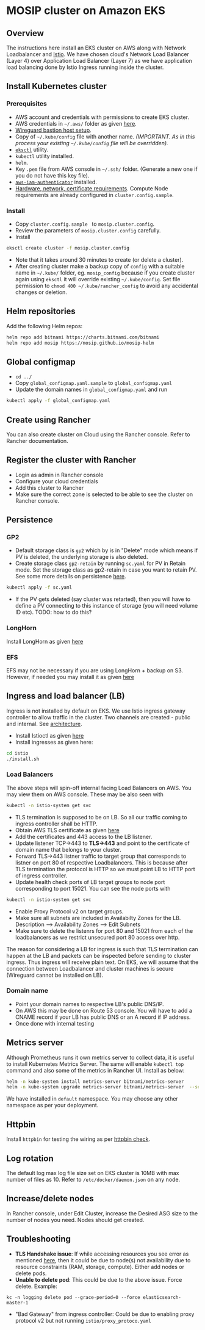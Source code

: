 # MOSIP cluster on Amazon EKS

## Overview
The instructions here install an EKS cluster on AWS along with Network Loadbalancer and [Istio](https://istio.io/).  We have chosen cloud's Network Load Balancer (Layer 4) over Application Load Balancer (Layer 7) as we have application load balancing done by Istio Ingress running inside the cluster.

## Install Kubernetes cluster
### Prerequisites
* AWS account and credentials with permissions to create EKS cluster.
* AWS credentials in `~/.aws/` folder as given [here](https://docs.aws.amazon.com/cli/latest/userguide/cli-configure-files.html).
* [Wireguard bastion host setup](../docs/wireguard-bastion.md).
* Copy of `~/.kube/config` file with another name. _(IMPORTANT. As in this process your existing `~/.kube/config` file will be overridden)._
* [`eksctl`](https://docs.aws.amazon.com/eks/latest/userguide/eksctl.html) utility.
* `kubectl` utility installed.
* `helm`.
* Key `.pem` file from AWS console in `~/.ssh/` folder. (Generate a new one if you do not have this key file).
* [`aws-iam-authenticator`](https://docs.aws.amazon.com/eks/latest/userguide/install-aws-iam-authenticator.html) installed.
* [Hardware, network, certificate requirements](./requirements.md). Compute Node requirements are already configured in `cluster.config.sample`.

### Install
* Copy `cluster.config.sample ` to `mosip.cluster.config`.  
* Review the parameters of `mosip.cluster.config` carefully.
* Install
```sh
eksctl create cluster -f mosip.cluster.config
```
* Note that it takes around 30 minutes to create (or delete a cluster).
* After creating cluster make a backup copy of `config` with a suitable name in `~/.kube/` folder, eg. `mosip_config` because if you create cluster again using `eksctl` it will override existing `~/.kube/config`. Set file permission to `chmod 400 ~/.kube/rancher_config` to avoid any accidental changes or deletion.

## Helm repositories
Add the following Helm repos:
```sh
helm repo add bitnami https://charts.bitnami.com/bitnami
helm repo add mosip https://mosip.github.io/mosip-helm
```

## Global configmap
* `cd ../`
* Copy `global_configmap.yaml.sample` to `global_configmap.yaml`  
* Update the domain names in `global_configmap.yaml` and run
```sh
kubectl apply -f global_configmap.yaml
```
## Create using Rancher
You can also create cluster on Cloud using the Rancher console.  Refer to Rancher documentation.

## Register the cluster with Rancher
* Login as admin in Rancher console
* Configure your cloud credentials
* Add this cluster to Rancher  
* Make sure the correct zone is selected to be able to see the cluster on Rancher console.

## Persistence
### GP2
* Default storage class is `gp2` which by is in "Delete" mode which means if PV is deleted, the underlying storage is also deleted.  
* Create storage class `gp2-retain` by running `sc.yaml` for PV in Retain mode. Set the storage class as gp2-retain in case you want to retain PV.  See some more details on persistence [here](../../docs/persistence.md).
```sh
kubectl apply -f sc.yaml
```
* If the PV gets deleted (say cluster was retarted), then you will have to define a PV connecting to this instance of storage (you will need volume ID etc). TODO: how to do this?

### LongHorn
Install LongHorn as given [here](../longhorn/README.md)

### EFS
EFS may not be necessary if you are using LongHorn + backup on S3. However, if needed you may install it as given [here](efs/README.md)

## Ingress and load balancer (LB)
Ingress is not installed by default on EKS. We use Istio ingress gateway controller to allow traffic in the cluster. Two channels are created - public and internal. See [architecture](../../docs/images/deployment_architecture.png).
* Install Istioctl as given [here](https://istio.io/latest/docs/ops/diagnostic-tools/istioctl/#install-hahahugoshortcode-s2-hbhb)
* Install ingresses as given here:
```sh
cd istio
./install.sh
```

### Load Balancers
The above steps will spin-off internal facing Load Balancers on AWS. You may view them on AWS console.  These may be also seen with
```sh
kubectl -n istio-system get svc
```
* TLS termination is supposed to be on LB. So all our traffic coming to ingress controller shall be HTTP.
* Obtain AWS TLS certificate as given [here](https://docs.aws.amazon.com/acm/latest/userguide/dns-validation.html)
* Add the certificates and 443 access to the LB listener.
* Update listener TCP->443 to **TLS->443** and point to the certificate of domain name that belongs to your cluster.
* Forward TLS->443 listner traffic to target group that corresponds to listner on port 80 of respective Loadbalancers. This is because after TLS termination the protocol is HTTP so we must point LB to HTTP port of ingress controller.
* Update health check ports of LB target groups to node port corresponding to port 15021. You can see the node ports with
```sh
kubectl -n istio-system get svc
```
* Enable Proxy Protocol v2 on target groups.
* Make sure all subnets are included in Availabilty Zones for the LB.  Description --> Availability Zones --> Edit Subnets
* Make sure to delete the listenrs for port 80 and 15021 from each of the loadbalancers as we restrict unsecured port 80 access over http.

The reason for considering a LB for ingress is such that TLS termination can happen at the LB and packets can be inspected before sending to cluster ingress.  Thus ingress will receive plain text. On EKS, we will assume that the connection between Loadbalancer and cluster machines is secure (Wireguard cannot be installed on LB).

### Domain name
* Point your domain names to respective LB's public DNS/IP.
* On AWS this may be done on Route 53 console.  You will have to add a CNAME record if your LB has public DNS or an A record if IP address.
* Once done with internal testing 
## Metrics server
Although Prometheus runs it own metrics server to collect data, it is useful to install Kubernetes Metrics Server.  The same will enable `kubectl top` command and also some of the metrics in Rancher UI. Install as below:
```sh
helm -n kube-system install metrics-server bitnami/metrics-server
helm -n kube-system upgrade metrics-server bitnami/metrics-server  --set apiService.create=true
```
We have installed in `default` namespace.  You may choose any other namespace as per your deployment.

## Httpbin
Install `httpbin` for testing the wiring as per [httpbin check](../../utils/httpbin/README.md).

## Log rotation
The default log max log file size set on EKS cluster is 10MB with max number of files as 10.  Refer to `/etc/docker/daemon.json` on any node.

## Increase/delete nodes
In Rancher console, under Edit Cluster, increase the Desired ASG size to the number of nodes you need.  Nodes should get created.

## Troubleshooting
* **TLS Handshake issue**: If while accessing resources you see error as mentioned [here](https://stackoverflow.com/questions/51302515/kubernetes-net-http-tls-handshake-timeout-when-fetching-logs-baremetal), then it could be due to node(s) not availability due to resource constraints (RAM, storage, compute).  Either add nodes or delete pods.
* **Unable to delete pod**: This could be due to the above issue.  Force delete.  Example:
```
kc -n logging delete pod --grace-period=0 --force elasticsearch-master-1
```
* "Bad Gateway" from ingress controller:  Could be due to enabling proxy protocol v2 but not running `istio/proxy_protoco.yaml`
